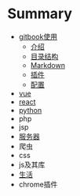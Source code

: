 # Summary

* [gitbook使用](README.md)
  * [介绍](gitbook使用/介绍.md)
  * [目录结构](gitbook使用/mu-lu-jie-gou.md)
  * [Markdown](gitbook使用/使用.md)
  * [插件](gitbook使用/插件.md)
  * [配置](gitbook使用/ss.md)
* [vue](an-zhuang.md)
* [react](react.md)
* [python](cha-jian.md)
* php
* jsp
* [服务器](fu-wu-qi.md)
* 爬虫
* css
* js及其库
* [生活](sheng-huo.md)
* chrome插件


